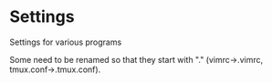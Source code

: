 # Settings
Settings for various programs

Some need to be renamed so that they start with "." (vimrc->.vimrc, tmux.conf->.tmux.conf).
